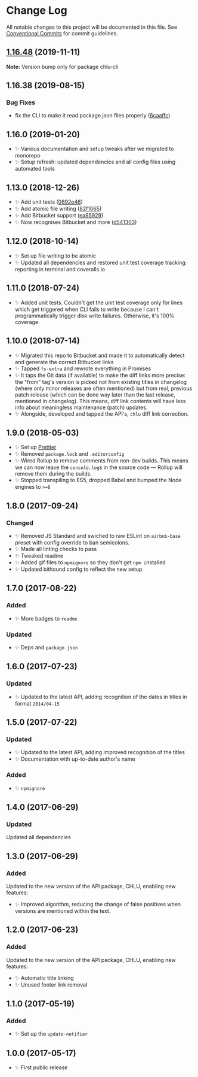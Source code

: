 # Change Log

All notable changes to this project will be documented in this file.
See [Conventional Commits](https://conventionalcommits.org) for commit guidelines.

## [1.16.48](https://gitlab.com/codsen/codsen/compare/chlu-cli@1.16.47...chlu-cli@1.16.48) (2019-11-11)

**Note:** Version bump only for package chlu-cli





## 1.16.38 (2019-08-15)

### Bug Fixes

- fix the CLI to make it read package.json files properly ([6caaffc](https://gitlab.com/codsen/codsen/commit/6caaffc))

## 1.16.0 (2019-01-20)

- ✨ Various documentation and setup tweaks after we migrated to monorepo
- ✨ Setup refresh: updated dependencies and all config files using automated tools

## 1.13.0 (2018-12-26)

- ✨ Add unit tests ([0692e46](https://gitlab.com/codsen/codsen/tree/master/packages/chlu-cli/commits/0692e46))
- ✨ Add atomic file writing ([82f1065](https://gitlab.com/codsen/codsen/tree/master/packages/chlu-cli/commits/82f1065))
- ✨ Add Bitbucket support ([ea95929](https://gitlab.com/codsen/codsen/tree/master/packages/chlu-cli/commits/ea95929))
- ✨ Now recognises Bitbucket and more ([d541303](https://gitlab.com/codsen/codsen/tree/master/packages/chlu-cli/commits/d541303))

## 1.12.0 (2018-10-14)

- ✨ Set up file writing to be atomic
- ✨ Updated all dependencies and restored unit test coverage tracking: reporting in terminal and coveralls.io

## 1.11.0 (2018-07-24)

- ✨ Added unit tests. Couldn't get the unit test coverage only for lines which get triggered when CLI fails to write because I can't programmatically trigger disk write failures. Otherwise, it's 100% coverage.

## 1.10.0 (2018-07-14)

- ✨ Migrated this repo to Bitbucket and made it to automatically detect and generate the correct Bitbucket links
- ✨ Tapped `fs-extra` and rewrote everything in Promises
- ✨ It taps the Git data (if available) to make the diff links more precise: the "from" tag's version is picked not from existing titles in changelog (where only minor releases are often mentioned) but from real, previous patch release (which can be done way later than the last release, mentioned in changelog). This means, diff link contents will have less info about meaningless maintenance (patch) updates.
- ✨ Alongside, developed and tapped the API's, `chlu` diff link correction.

## 1.9.0 (2018-05-03)

- ✨ Set up [Prettier](https://prettier.io)
- ✨ Removed `package.lock` and `.editorconfig`
- ✨ Wired Rollup to remove comments from non-dev builds. This means we can now leave the `console.log`s in the source code — Rollup will remove them during the builds.
- ✨ Stopped transpiling to ES5, dropped Babel and bumped the Node engines to `>=8`

## 1.8.0 (2017-09-24)

### Changed

- ✨ Removed JS Standard and swiched to raw ESLint on `airbnb-base` preset with config override to ban semicolons.
- ✨ Made all linting checks to pass
- ✨ Tweaked readme
- ✨ Added gif files to `npmignore` so they don't get `npm i`nstalled
- ✨ Updated bithound config to reflect the new setup

## 1.7.0 (2017-08-22)

### Added

- ✨ More badges to `readme`

### Updated

- ✨ Deps and `package.json`

## 1.6.0 (2017-07-23)

### Updated

- ✨ Updated to the latest API, adding recognition of the dates in titles in format `2014/04-15`

## 1.5.0 (2017-07-22)

### Updated

- ✨ Updated to the latest API, adding improved recognition of the titles
- ✨ Documentation with up-to-date author's name

### Added

- ✨ `npmignore`

## 1.4.0 (2017-06-29)

### Updated

Updated all dependencies

## 1.3.0 (2017-06-29)

### Added

Updated to the new version of the API package, CHLU, enabling new features:

- ✨ Improved algorithm, reducing the change of false positives when versions are mentioned within the text.

## 1.2.0 (2017-06-23)

### Added

Updated to the new version of the API package, CHLU, enabling new features:

- ✨ Automatic title linking
- ✨ Unused footer link removal

## 1.1.0 (2017-05-19)

### Added

- ✨ Set up the `update-notifier`

## 1.0.0 (2017-05-17)

- ✨ First public release
